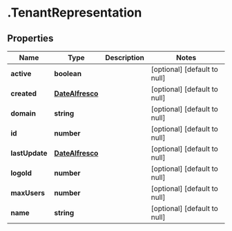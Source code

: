 # .TenantRepresentation

## Properties
Name | Type | Description | Notes
------------ | ------------- | ------------- | -------------
**active** | **boolean** |  | [optional] [default to null]
**created** | [**DateAlfresco**](DateAlfresco.md) |  | [optional] [default to null]
**domain** | **string** |  | [optional] [default to null]
**id** | **number** |  | [optional] [default to null]
**lastUpdate** | [**DateAlfresco**](DateAlfresco.md) |  | [optional] [default to null]
**logoId** | **number** |  | [optional] [default to null]
**maxUsers** | **number** |  | [optional] [default to null]
**name** | **string** |  | [optional] [default to null]


